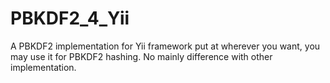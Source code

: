PBKDF2_4_Yii
============

A PBKDF2 implementation for Yii framework put at wherever you want, you may use it for PBKDF2 hashing. No mainly difference with other implementation.
